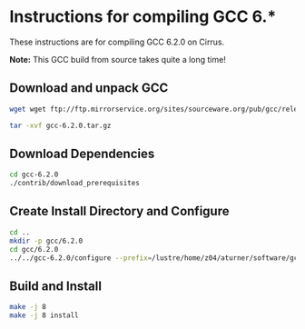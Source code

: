 Instructions for compiling GCC 6.*
==================================

These instructions are for compiling GCC 6.2.0 on Cirrus.

**Note:** This GCC build from source takes quite a long time!

Download and unpack GCC
-----------------------

```bash
wget wget ftp://ftp.mirrorservice.org/sites/sourceware.org/pub/gcc/releases/gcc-6.2.0/gcc-6.2.0.tar.gz
```
```bash
tar -xvf gcc-6.2.0.tar.gz
```

Download Dependencies
---------------------

```bash
cd gcc-6.2.0
./contrib/download_prerequisites
```

Create Install Directory and Configure
---------------------------------------

```bash
cd ..
mkdir -p gcc/6.2.0
cd gcc/6.2.0
../../gcc-6.2.0/configure --prefix=/lustre/home/z04/aturner/software/gcc/6.2.0 --disable-multilib --with-system-zlib --enable-languages=c,c++,fortran
```

Build and Install
-----------------

```bash
make -j 8
make -j 8 install
```

